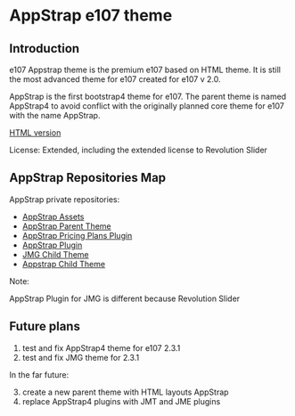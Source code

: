# AppStrap e107 theme 

## Introduction

e107 Appstrap theme is the premium e107 based on HTML theme. It is still the most advanced theme for e107 created for e107 v 2.0.

AppStrap is the first bootstrap4 theme for e107. The parent theme is named AppStrap4 to avoid conflict with the originally planned core theme for e107 with the name AppStrap.  

[HTML version](https://wrapbootstrap.com/theme/appstrap-multipurpose-bootstrap-4-theme-WB0C6D0H4)

License:  Extended, including the extended license to Revolution Slider


## AppStrap Repositories Map 

AppStrap private repositories:

* [AppStrap Assets](https://github.com/e107-Appstrap-theme/AppStrap-Assets)  
* [AppStrap Parent Theme](https://github.com/e107-Appstrap-theme/AppStrap-Parent-Theme)  
* [AppStrap Pricing Plans Plugin](https://github.com/e107-Appstrap-theme/AppStrap-Pricing-Plans-Plugin)  
* [AppStrap Plugin](https://github.com/e107-Appstrap-theme/AppStrap-Plugin) 
* [JMG Child Theme](https://github.com/e107-Appstrap-theme/JMG-AppStrap-Child-Theme) 
* [Appstrap Child Theme](https://github.com/e107-Appstrap-theme/Appstrap-Child-Theme) 

Note:

AppStrap Plugin for JMG is different because Revolution Slider


## Future plans

1. test and fix AppStrap4 theme for e107 2.3.1 
2. test and fix JMG theme for 2.3.1

In the far future:

3. create a new parent theme with HTML layouts AppStrap
4. replace AppStrap4 plugins with JMT and JME plugins  


